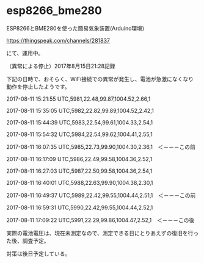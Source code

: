 # esp8266_bme280
ESP8266とBME280を使った簡易気象装置(Arduino環境)

https://thingspeak.com/channels/281837

にて、運用中。

（異常による停止）2017年8月15日21:28記録

下記の日時で、おそらく、WiFi接続での異常が発生し、電池が急激になくなり動作を停止したようです。

2017-08-11 15:21:55 UTC,5981,22.48,99.87,1004.52,2.66,1
  
2017-08-11 15:35:05 UTC,5982,22.82,99.89,1004.52,2.42,1

2017-08-11 15:44:39 UTC,5983,22.54,99.61,1004.33,2.54,1

2017-08-11 15:54:32 UTC,5984,22.54,99.62,1004.41,2.55,1

2017-08-11 16:07:35 UTC,5985,22.73,99.90,1004.30,2.36,1　＜－－－この前

2017-08-11 16:17:09 UTC,5986,22.49,99.58,1004.36,2.52,1

2017-08-11 16:27:03 UTC,5987,22.50,99.58,1004.36,2.54,1

2017-08-11 16:40:01 UTC,5988,22.63,99.90,1004.38,2.30,1

2017-08-11 16:49:37 UTC,5989,22.42,99.55,1004.44,2.51,1　＜－－－この前

2017-08-11 16:59:31 UTC,5990,22.42,99.55,1004.44,2.52,1

2017-08-11 17:09:22 UTC,5991,22.29,99.86,1004.47,2.52,1　＜－－－この後

実際の電池電圧は、現在未測定なので、測定できる日にとりあえずの復旧を行った後、調査予定。

対策は後日予定している。
